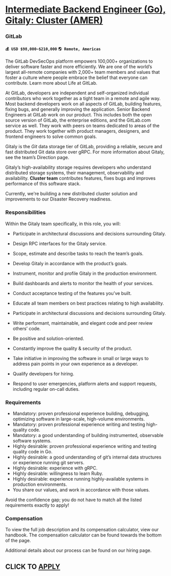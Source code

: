 # [Intermediate Backend Engineer (Go), Gitaly: Cluster (AMER)](https://www.remotewlb.com/apply/intermediate-backend-engineer-go-gitaly-cluster-amer)  
### GitLab  
#### `💰 USD $98,000~$210,000` `🌎 Remote, Americas`  

The GitLab DevSecOps platform empowers 100,000+ organizations to deliver software faster and more efficiently. We are one of the world’s largest all-remote companies with 2,000+ team members and values that foster a culture where people embrace the belief that everyone can contribute. Learn more about Life at GitLab.

At GitLab, developers are independent and self-organized individual contributors who work together as a tight team in a remote and agile way. Most backend developers work on all aspects of GitLab, building features, fixing bugs, and generally improving the application. Senior Backend Engineers at GitLab work on our product. This includes both the open source version of GitLab, the enterprise editions, and the GitLab.com service as well. They work with peers on teams dedicated to areas of the product. They work together with product managers, designers, and frontend engineers to solve common goals.

Gitaly is the _Git_ data storage tier of GitLab, providing a reliable, secure and fast distributed Git data store over gRPC. For more information about Gitaly, see the team’s Direction page.

Gitaly’s high-availability storage requires developers who understand distributed storage systems, their management, observability and availability. **Cluster team** contributes features, fixes bugs and improves performance of this software stack.

Currently, we're building a new distributed cluster solution and improvements to our Disaster Recovery readiness.

### Responsibilities

Within the Gitaly team specifically, in this role, you will:

  * Participate in architectural discussions and decisions surrounding Gitaly.
  * Design RPC interfaces for the Gitaly service.
  * Scope, estimate and describe tasks to reach the team’s goals.
  * Develop Gitaly in accordance with the product’s goals.
  * Instrument, monitor and profile Gitaly in the production environment.
  * Build dashboards and alerts to monitor the health of your services.
  * Conduct acceptance testing of the features you’ve built.
  * Educate all team members on best practices relating to high availability.

  * Participate in architectural discussions and decisions surrounding Gitaly.
  * Write performant, maintainable, and elegant code and peer review others’ code.
  * Be positive and solution-oriented.
  * Constantly improve the quality & security of the product.
  * Take initiative in improving the software in small or large ways to address pain points in your own experience as a developer.
  * Qualify developers for hiring.
  * Respond to user emergencies, platform alerts and support requests, including regular on-call duties.

### Requirements

  * Mandatory: proven professional experience building, debugging, optimizing software in large-scale, high-volume environments.
  * Mandatory: proven professional experience writing and testing high-quality code.
  * Mandatory: a good understanding of building instrumented, observable software systems.
  * Highly desirable: proven professional experience writing and testing quality code in Go.
  * Highly desirable: a good understanding of git’s internal data structures or experience running git servers.
  * Highly desirable: experience with gRPC.
  * Highly desirable: willingness to learn Ruby.
  * Highly desirable: experience running highly-available systems in production environments.
  * You share our values, and work in accordance with those values.

Avoid the confidence gap; you do not have to match all the listed requirements exactly to apply!

### Compensation

To view the full job description and its compensation calculator, view our handbook. The compensation calculator can be found towards the bottom of the page.

Additional details about our process can be found on our hiring page.

  
## CLICK TO [APPLY](https://www.remotewlb.com/apply/intermediate-backend-engineer-go-gitaly-cluster-amer)

